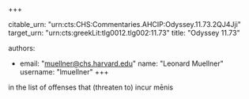 +++


citable_urn: "urn:cts:CHS:Commentaries.AHCIP:Odyssey.11.73.2QJ4Jji"
target_urn: "urn:cts:greekLit:tlg0012.tlg002:11.73"
title: "Odyssey 11.73"

authors:
- email: "muellner@chs.harvard.edu"
  name: "Leonard Muellner"
  username: "lmuellner"
+++

<p>in the list of offenses that (threaten to) incur mēnis</p>